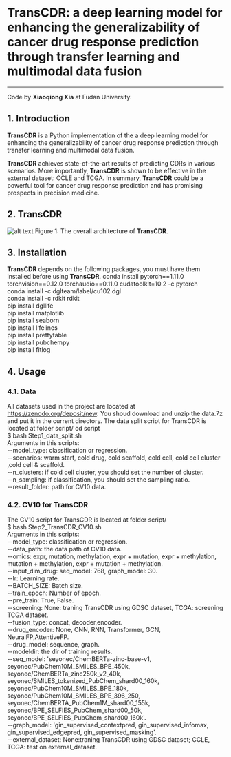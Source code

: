 # TransCDR: a deep learning model for enhancing the generalizability of cancer drug response prediction through transfer learning and multimodal data fusion
-----------------------------------------------------------------
Code by **Xiaoqiong Xia** at Fudan University.

## 1. Introduction
**TransCDR** is a Python implementation of the a deep learning model for enhancing the generalizability of cancer drug response prediction through transfer learning and multimodal data fusion. 

**TransCDR** achieves state-of-the-art results of predicting CDRs in various scenarios. More importantly, **TransCDR** is shown to be effective in the external dataset: CCLE and TCGA. In summary, **TransCDR** could be a powerful tool for cancer drug response prediction and has promising prospects in precision medicine.

## 2. TransCDR
![alt text](docs/fig1-update.png "TransCDR")
Figure 1: The overall architecture of **TransCDR**.

## 3. Installation
**TransCDR** depends on the following packages, you must have them installed before using **TransCDR**.
conda install pytorch==1.11.0 torchvision==0.12.0 torchaudio==0.11.0 cudatoolkit=10.2 -c pytorch  
conda install -c dglteam/label/cu102 dgl  
conda install -c rdkit rdkit  
pip install dgllife  
pip install matplotlib  
pip install seaborn  
pip install lifelines  
pip install prettytable  
pip install pubchempy  
pip install fitlog  
## 4. Usage
### 4.1. Data
All datasets used in the project are located at https://zenodo.org/deposit/new. You shoud download and unzip the data.7z and put it in the current directory.
The data split script for TransCDR is located at folder script/
cd script  
$ bash Step1_data_split.sh  
Arguments in this scripts:  
--model_type: classification or regression.  
--scenarios: warm start, cold drug, cold scaffold, cold cell, cold cell cluster ,cold cell & scaffold.  
--n_clusters: if cold cell cluster, you should set the number of cluster.  
--n_sampling: if classification, you should set the sampling ratio.  
--result_folder: path for CV10 data.  
### 4.2. CV10 for TransCDR
The CV10 script for TransCDR is located at folder script/  
$ bash Step2_TransCDR_CV10.sh  
Arguments in this scripts:  
--model_type: classification or regression.  
--data_path: the data path of CV10 data.  
--omics: expr, mutation, methylation, expr + mutation, expr + methylation, mutation + methylation, expr + mutation + methylation.  
--input_dim_drug: seq_model: 768, graph_model: 30.  
--lr: Learning rate.  
--BATCH_SIZE: Batch size.  
--train_epoch: Number of epoch.  
--pre_train: True, False.  
--screening: None: traning TransCDR using GDSC dataset, TCGA: screening TCGA dataset.  
--fusion_type: concat, decoder,encoder.  
--drug_encoder: None, CNN, RNN, Transformer, GCN, NeuralFP,AttentiveFP.  
--drug_model: sequence, graph.    
--modeldir: the dir of training results.  
--seq_model: 'seyonec/ChemBERTa-zinc-base-v1, seyonec/PubChem10M_SMILES_BPE_450k, seyonec/ChemBERTa_zinc250k_v2_40k, seyonec/SMILES_tokenized_PubChem_shard00_160k, seyonec/PubChem10M_SMILES_BPE_180k, seyonec/PubChem10M_SMILES_BPE_396_250, seyonec/ChemBERTA_PubChem1M_shard00_155k, seyonec/BPE_SELFIES_PubChem_shard00_50k, seyonec/BPE_SELFIES_PubChem_shard00_160k'.  
--graph_model: 'gin_supervised_contextpred, gin_supervised_infomax, gin_supervised_edgepred, gin_supervised_masking'.  
--external_dataset: None:traning TransCDR using GDSC dataset; CCLE, TCGA: test on external_dataset.  
